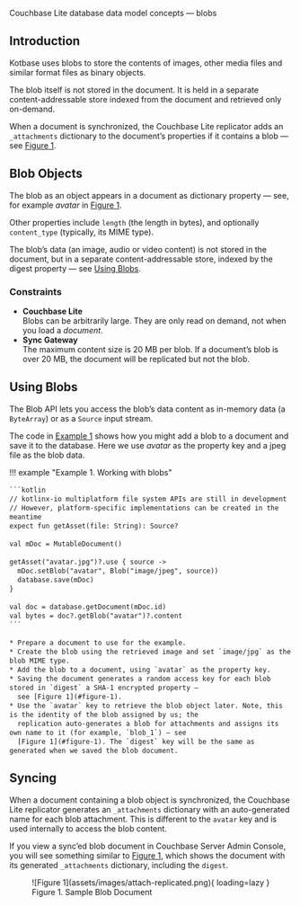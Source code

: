 Couchbase Lite database data model concepts — blobs

## Introduction

Kotbase uses blobs to store the contents of images, other media files and similar format files as binary objects.

The blob itself is not stored in the document. It is held in a separate content-addressable store indexed from the
document and retrieved only on-demand.

When a document is synchronized, the Couchbase Lite replicator adds an `_attachments` dictionary to the document’s
properties if it contains a blob — see [Figure 1](#figure-1).

## Blob Objects

The blob as an object appears in a document as dictionary property — see, for example _avatar_ in [Figure 1](#figure-1).

Other properties include `length` (the length in bytes), and optionally `content_type` (typically, its MIME type).

The blob’s data (an image, audio or video content) is not stored in the document, but in a separate content-addressable
store, indexed by the digest property — see [Using Blobs](#using-blobs).

### Constraints

* **Couchbase Lite**  
  Blobs can be arbitrarily large. They are only read on demand, not when you load a _document_.
* **Sync Gateway**  
  The maximum content size is 20 MB per blob. If a document’s blob is over 20 MB, the document will be replicated but
  not the blob.

## Using Blobs

The Blob API lets you access the blob’s data content as in-memory data (a `ByteArray`) or as a `Source` input stream.

The code in [Example 1](#example-1) shows how you might add a blob to a document and save it to the database. Here we
use _avatar_ as the property key and a jpeg file as the blob data.

!!! example "<span id='example-1'>Example 1. Working with blobs</span>"

    ```kotlin
    // kotlinx-io multiplatform file system APIs are still in development
    // However, platform-specific implementations can be created in the meantime
    expect fun getAsset(file: String): Source?
    
    val mDoc = MutableDocument()
    
    getAsset("avatar.jpg")?.use { source ->
      mDoc.setBlob("avatar", Blob("image/jpeg", source))
      database.save(mDoc)
    }
    
    val doc = database.getDocument(mDoc.id)
    val bytes = doc?.getBlob("avatar")?.content
    ```

    * Prepare a document to use for the example.
    * Create the blob using the retrieved image and set `image/jpg` as the blob MIME type.
    * Add the blob to a document, using `avatar` as the property key.
    * Saving the document generates a random access key for each blob stored in `digest` a SHA-1 encrypted property —
      see [Figure 1](#figure-1).
    * Use the `avatar` key to retrieve the blob object later. Note, this is the identity of the blob assigned by us; the
      replication auto-generates a blob for attachments and assigns its own name to it (for example, `blob_1`) — see
      [Figure 1](#figure-1). The `digest` key will be the same as generated when we saved the blob document.

## Syncing

When a document containing a blob object is synchronized, the Couchbase Lite replicator generates an `_attachments`
dictionary with an auto-generated name for each blob attachment. This is different to the `avatar` key and is used
internally to access the blob content.

If you view a sync’ed blob document in Couchbase Server Admin Console, you will see something similar to [Figure
1](#figure-1), which shows the document with its generated `_attachments` dictionary, including the `digest`.

<figure markdown id='figure-1'>
  ![Figure 1](assets/images/attach-replicated.png){ loading=lazy }
  <figcaption>Figure 1. Sample Blob Document</figcaption>
</figure>
